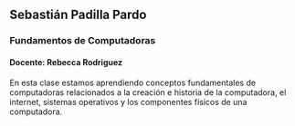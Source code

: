 ## Sebastián Padilla Pardo

### Fundamentos de Computadoras
#### Docente:  Rebecca Rodriguez
En esta clase estamos aprendiendo conceptos fundamentales de computadoras relacionados a la creación e historia de la computadora, el internet, sistemas operativos y los componentes físicos de una computadora.